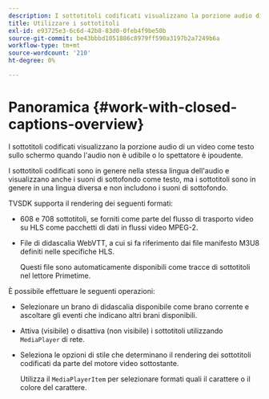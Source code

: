 ```yaml
---
description: I sottotitoli codificati visualizzano la porzione audio di un video come testo sullo schermo quando l'audio non è udibile o lo spettatore è ipoudente.
title: Utilizzare i sottotitoli
exl-id: e93725e3-6c6d-42b8-83d0-0feb4f9be50b
source-git-commit: be43bbbd1051886c8979ff590a3197b2a7249b6a
workflow-type: tm+mt
source-wordcount: '210'
ht-degree: 0%

---
```


# Panoramica {#work-with-closed-captions-overview}

I sottotitoli codificati visualizzano la porzione audio di un video come testo sullo schermo quando l&#39;audio non è udibile o lo spettatore è ipoudente.

I sottotitoli codificati sono in genere nella stessa lingua dell&#39;audio e visualizzano anche i suoni di sottofondo come testo, ma i sottotitoli sono in genere in una lingua diversa e non includono i suoni di sottofondo.

TVSDK supporta il rendering dei seguenti formati:

* 608 e 708 sottotitoli, se forniti come parte del flusso di trasporto video su HLS come pacchetti di dati in flussi video MPEG-2.
* File di didascalia WebVTT, a cui si fa riferimento dai file manifesto M3U8 definiti nelle specifiche HLS.

   Questi file sono automaticamente disponibili come tracce di sottotitoli nel lettore Primetime.

È possibile effettuare le seguenti operazioni:

* Selezionare un brano di didascalia disponibile come brano corrente e ascoltare gli eventi che indicano altri brani disponibili.
* Attiva (visibile) o disattiva (non visibile) i sottotitoli utilizzando `MediaPlayer` di rete.
* Seleziona le opzioni di stile che determinano il rendering dei sottotitoli codificati da parte del motore video sottostante.

   Utilizza il `MediaPlayerItem` per selezionare formati quali il carattere o il colore del carattere.
